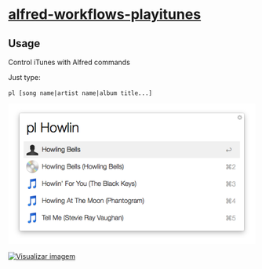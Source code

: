 # [alfred-workflows-playitunes](https://github.com/rtoshiro/alfred-workflows-playitunes)

## Usage

Control iTunes with Alfred commands

Just type:

`pl [song name|artist name|album title...]`

![01](./img01.png)

<a href="https://www.paypal.com/cgi-bin/webscr?cmd=_donations&business=rtoshiro%40gmail%2ecom&lc=US&item_name=Toshiro&no_note=0&currency_code=BRL&bn=PP%2dDonationsBF%3abtn_donate_SM%2egif%3aNonHostedGuest"><img border="0" alt="Visualizar imagem" src="https://www.paypalobjects.com/en_US/i/btn/btn_donate_SM.gif" /></a>

